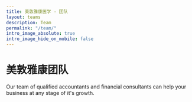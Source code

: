 ```yaml
---
title: 美敦雅康医学 - 团队
layout: teams
description: Team
permalink: "/team/"
intro_image_absolute: true
intro_image_hide_on_mobile: false
---
```


# 美敦雅康团队

Our team of qualified accountants and financial consultants can help your business at any stage of it's growth.
